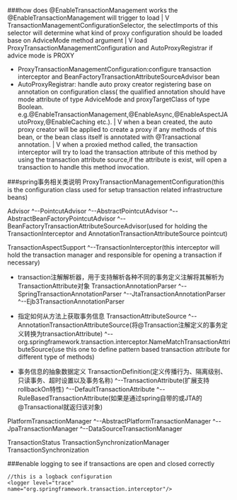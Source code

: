 ###how does @EnableTransactionManagement works
the @EnableTransactionManagement will trigger to load
|
V
TransactionManagementConfigurationSelector, the selectImports of this selector will determine
what kind of proxy configuration should be loaded base on AdviceMode method argument
|
V
load ProxyTransactionManagementConfiguration and AutoProxyRegistrar if advice mode is PROXY
- ProxyTransactionManagementConfiguration:configure transaction interceptor and BeanFactoryTransactionAttributeSourceAdvisor bean
- AutoProxyRegistrar: handle auto proxy creator registering base on annotation on configuration class( the qualified annotation should
have mode attribute of type AdviceMode and proxyTargetClass of type Boolean.
e.g.@EnableTransactionManagement,@EnableAsync,@EnableAspectJAutoProxy,@EnableCaching etc.).
|
V
when a bean created, the auto proxy creator will be applied to create a proxy if any methods of this bean,
or the bean class itself is annotated with @Transactional annotation.
|
V
when a proxied method called, the transaction interceptor will try to load the transaction attribute of this method 
by using the transaction attribute source,if the attribute is exist, will open a transaction to handle this method invocation. 



###spring事务相关类说明
ProxyTransactionManagementConfiguration(this is the configuration class used for setup transaction related infrastructure beans)


Advisor
  ^--PointcutAdvisor
    ^--AbstractPointcutAdvisor
      ^--AbstractBeanFactoryPointcutAdvisor
        ^--BeanFactoryTransactionAttributeSourceAdvisor(used for holding the TransactionInterceptor and AnnotationTransactionAttributeSource pointcut)

TransactionAspectSupport
  ^--TransactionInterceptor(this interceptor will hold the transaction manager and responsible for opening a transaction if necessary)
  
- transaction注解解析器，用于支持解析各种不同的事务定义注解将其解析为TransactionAttribute对象
TransactionAnnotationParser
  ^--SpringTransactionAnnotationParser
  ^--JtaTransactionAnnotationParser
  ^--Ejb3TransactionAnnotationParser

- 指定如何从方法上获取事务信息
TransactionAttributeSource
  ^--AnnotationTransactionAttributeSource(将@Transaction注解定义的事务定义转换为transactionAttribute)
  ^--org.springframework.transaction.interceptor.NameMatchTransactionAttributeSource(use this one to define pattern based transaction attribute for different type of methods)
 
- 事务信息的抽象数据定义
TransactionDefinition(定义传播行为、隔离级别、只读事务、超时设置以及事务名称)
  ^--TransactionAttribute(扩展支持rollbackOn特性)
    ^--DefaultTransactionAttribute
      ^--RuleBasedTransactionAttribute(如果是通过spring自带的或JTA的@Transactional就返归该对象)

PlatformTransactionManager
   ^--AbstractPlatformTransactionManager
      ^--JpaTransactionManager
      ^--DataSourceTransactionManager

TransactionStatus
TransactionSynchronizationManager
TransactionSynchronization

###enable logging to see if transactions are open and closed correctly
```
//this is a logback configuration
<logger level="trace" name="org.springframework.transaction.interceptor"/>
``` 
